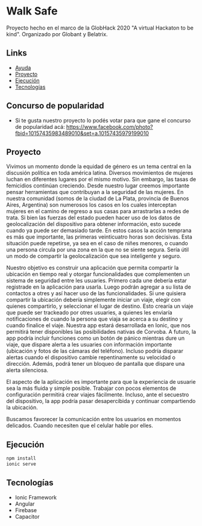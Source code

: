# Walk Safe
Proyecto hecho en el marco de la GlobHack 2020 "A virtual Hackaton to be kind". 
Organizado por Globant y Belatrix.

## Links
* [Ayuda](#Concurso-de-popularidad)
* [Proyecto](#Proyecto)
* [Ejecución](#Ejecución)
* [Tecnologías](#Tecnologías)

## Concurso de popularidad
- Si te gusta nuestro proyecto lo podés votar para que gane el concurso de popularidad acá:
https://www.facebook.com/photo?fbid=10157435983489010&set=a.10157435979199010

## Proyecto
Vivimos un momento donde la equidad de género es un tema central en la discusión política en toda américa latina. Diversos movimientos de mujeres luchan en diferentes lugares por el mismo motivo. Sin embargo, las tasas de femicidios continúan creciendo. Desde nuestro lugar creemos importante pensar herramientas que contribuyan a la seguridad de las mujeres. En nuestra comunidad (somos de la ciudad de La Plata, provincia de Buenos Aires, Argentina) son numerosos los casos en los cuales interceptan mujeres en el camino de regreso a sus casas para arrastrarlas a redes de trata. Si bien las fuerzas del estado pueden hacer uso de los datos de geolocalización del dispositivo para obtener información, esto sucede cuando ya puede ser demasiado tarde. En estos casos la acción temprana es más que importante, las primeras veinticuatro horas son decisivas. Esta situación puede repetirse, ya sea en el caso de niñes menores, o cuando una persona circula por una zona en la que no se siente segura. Sería útil un modo de compartir la geolocalización que sea inteligente y seguro.

Nuestro objetivo es construir una aplicación que permita compartir la ubicación en tiempo real y otorgar funcionalidades que complementen un sistema de seguridad entre les usuaries. Primero cada une debería estar registrade en la aplicación para usarla. Luego podrán agregar a su lista de contactos a otres y así hacer uso de las funcionalidades. Si une quisiera compartir la ubicación debería simplemente iniciar un viaje, elegir con quienes compartirlo, y seleccionar el lugar de destino. Esto crearía un viaje que puede ser trackeado por otres usuaries, a quienes les enviaría notificaciones de cuando la persona que viaja se acerca a su destino y cuando finalice el viaje. Nuestra app estará desarrollada en Ionic, que nos permitirá tener disponibles las posibilidades nativas de Corvoba. A futuro, la app podría incluir funciones como un botón de pánico mientras dure un viaje, que dispare alerta a les usuaries con información importante (ubicación y fotos de las cámaras del teléfono). Incluso podría disparar alertas cuando el dispositivo cambie repentinamente su velocidad o dirección. Además, podrá tener un bloqueo de pantalla que dispare una alerta silenciosa.

El aspecto de la aplicación es importante para que la experiencia de usuarie sea la más fluida y simple posible. Trabajar con pocos elementos de configuración permitirá crear viajes fácilmente. Incluso, ante el secuestro del dispositivo, la app podría pasar desapercibida y continuar compartiendo la ubicación.

Buscamos favorecer la comunicación entre los usuarios en momentos delicados. Cuando necesiten que el celular hable por elles.

## Ejecución
```bash
npm install
ionic serve
```

## Tecnologías
- Ionic Framework
- Angular
- Firebase
- Capacitor
